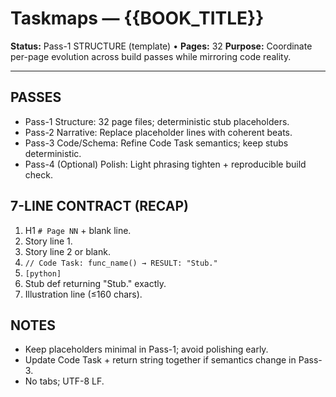 # Taskmaps — {{BOOK_TITLE}}

**Status:** Pass-1 STRUCTURE (template) • **Pages:** 32
**Purpose:** Coordinate per-page evolution across build passes while mirroring code reality.

---

## PASSES

- Pass-1 Structure: 32 page files; deterministic stub placeholders.
- Pass-2 Narrative: Replace placeholder lines with coherent beats.
- Pass-3 Code/Schema: Refine Code Task semantics; keep stubs deterministic.
- Pass-4 (Optional) Polish: Light phrasing tighten + reproducible build check.

## 7-LINE CONTRACT (RECAP)

1. H1 `# Page NN` + blank line.
2. Story line 1.
3. Story line 2 or blank.
4. `// Code Task: func_name() → RESULT: "Stub."`
5. `[python]`
6. Stub def returning "Stub." exactly.
7. Illustration line (≤160 chars).

## NOTES

- Keep placeholders minimal in Pass-1; avoid polishing early.
- Update Code Task + return string together if semantics change in Pass-3.
- No tabs; UTF-8 LF.
